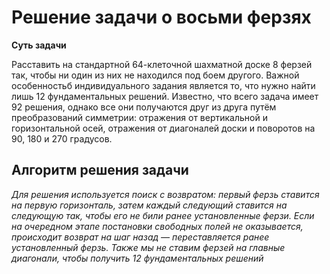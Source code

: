 ﻿# Решение задачи о восьми ферзях

**Суть задачи**

Расставить на стандартной 64-клеточной шахматной доске 8 ферзей так, чтобы ни один из них не находился под боем другого.
Важной особенностьб индивидуального задания является то, что нужно найти лишь 12 фундаментальных решений. Известно, что
всего задача имеет 92 решения, однако все они получаются друг из друга путём преобразований симметрии: отражения от
вертикальной и горизонтальной осей, отражения от диагоналей доски и поворотов на 90, 180 и 270 градусов.  

## Алгоритм решения задачи

*Для решения используется поиск с возвратом: первый ферзь ставится на первую горизонталь, затем каждый следующий ставится на следующую так, чтобы его не били ранее установленные ферзи. Если на очередном этапе постановки свободных полей не оказывается, происходит возврат на шаг назад — переставляется ранее установленный ферзь. Также мы не ставим ферзей на главные диагонали, чтобы получить 12 фундаментальных решений*